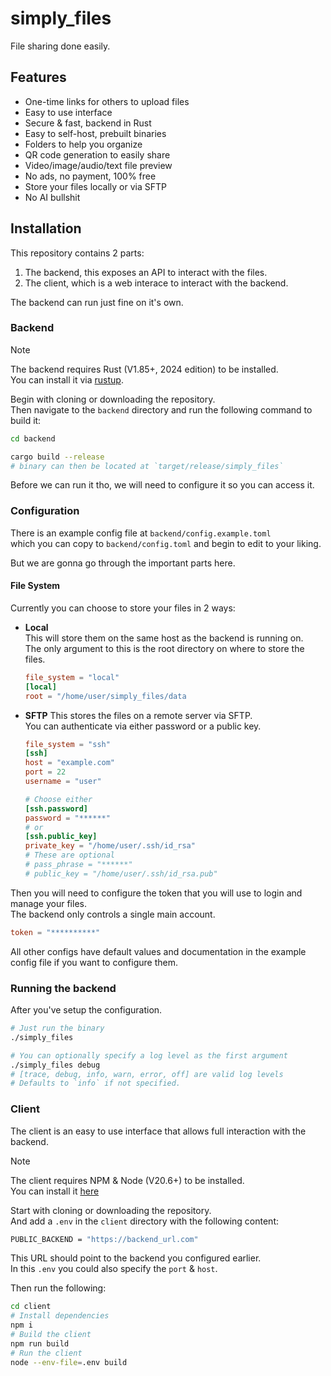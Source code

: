 # simply_files

File sharing done easily.

## Features
- One-time links for others to upload files
- Easy to use interface
- Secure & fast, backend in Rust
- Easy to self-host, prebuilt binaries
- Folders to help you organize
- QR code generation to easily share
- Video/image/audio/text file preview
- No ads, no payment, 100% free
- Store your files locally or via SFTP
- No AI bullshit

## Installation

This repository contains 2 parts:
1. The backend, this exposes an API to interact with the files.  
2. The client, which is a web interace to interact with the backend.

The backend can run just fine on it's own.

### Backend

> [!NOTE]  
> The backend requires Rust (V1.85+, 2024 edition) to be installed.  
> You can install it via [rustup](https://rustup.rs/).  

Begin with cloning or downloading the repository.  
Then navigate to the `backend` directory and run the following command to build it:

```bash
cd backend

cargo build --release
# binary can then be located at `target/release/simply_files`
```

Before we can run it tho, we will need to configure it so you can access it.

### Configuration

There is an example config file at `backend/config.example.toml`  
which you can copy to `backend/config.toml` and begin to edit to your liking.  

But we are gonna go through the important parts here.  

#### File System

Currently you can choose to store your files in 2 ways:
- **Local**  
    This will store them on the same host as the backend is running on.  
    The only argument to this is the root directory on where to store the files.  
    ```toml
    file_system = "local"
    [local]
    root = "/home/user/simply_files/data
    ```
- **SFTP**
    This stores the files on a remote server via SFTP.  
    You can authenticate via either password or a public key.  
    ```toml
    file_system = "ssh"
    [ssh]
    host = "example.com"
    port = 22
    username = "user"

    # Choose either
    [ssh.password]
    password = "******"
    # or
    [ssh.public_key]
    private_key = "/home/user/.ssh/id_rsa"
    # These are optional 
    # pass_phrase = "******"
    # public_key = "/home/user/.ssh/id_rsa.pub"
    ```
Then you will need to configure the token that you will use to login and manage your files.  
The backend only controls a single main account.  

```toml
token = "**********"
```

All other configs have default values and documentation in the example config file if you want to configure them.  

### Running the backend

After you've setup the configuration.  

```bash
# Just run the binary
./simply_files

# You can optionally specify a log level as the first argument
./simply_files debug
# [trace, debug, info, warn, error, off] are valid log levels
# Defaults to `info` if not specified.
```

### Client

The client is an easy to use interface that allows full interaction with the backend.  

> [!NOTE]  
> The client requires NPM & Node (V20.6+) to be installed.  
> You can install it [here](https://nodejs.org/en/download)  

Start with cloning or downloading the repository.  
And add a `.env` in the `client` directory with the following content:

```sh
PUBLIC_BACKEND = "https://backend_url.com"
```

This URL should point to the backend you configured earlier.  
In this `.env` you could also specify the `port` & `host`.  

Then run the following:

```bash
cd client
# Install dependencies
npm i
# Build the client
npm run build
# Run the client
node --env-file=.env build
```
